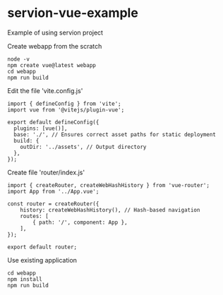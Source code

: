 # servion-vue-example
Example of using servion project

Create webapp from the scratch
```
node -v
npm create vue@latest webapp
cd webapp
npm run build
```

Edit the file 'vite.config.js'
```
import { defineConfig } from 'vite';
import vue from '@vitejs/plugin-vue';

export default defineConfig({
  plugins: [vue()],
  base: './', // Ensures correct asset paths for static deployment
  build: {
    outDir: '../assets', // Output directory
  },
});
```

Create file 'router/index.js'
```
import { createRouter, createWebHashHistory } from 'vue-router';
import App from '../App.vue';

const router = createRouter({
    history: createWebHashHistory(), // Hash-based navigation
    routes: [
        { path: '/', component: App },
    ],
});

export default router;
```

Use existing application
```
cd webapp
npm install
npm run build
```

